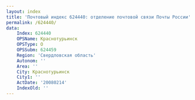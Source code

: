 ```yaml
---
layout: index
title: 'Почтовый индекс 624440: отделение почтовой связи Почты России'
permalink: /624440/
data:
    Index: 624440
    OPSName: Краснотурьинск
    OPSType: О
    OPSSubm: 624459
    Region: 'Свердловская область'
    Autonom: ''
    Area: ''
    City: Краснотурьинск
    City1: ''
    ActDate: '20080214'
    IndexOld: ''
---
```


